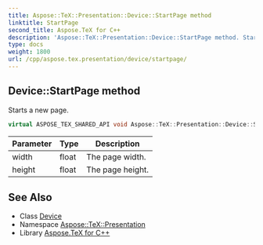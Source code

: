 ```yaml
---
title: Aspose::TeX::Presentation::Device::StartPage method
linktitle: StartPage
second_title: Aspose.TeX for C++
description: 'Aspose::TeX::Presentation::Device::StartPage method. Starts a new page in C++.'
type: docs
weight: 1800
url: /cpp/aspose.tex.presentation/device/startpage/
---
```

## Device::StartPage method


Starts a new page.

```cpp
virtual ASPOSE_TEX_SHARED_API void Aspose::TeX::Presentation::Device::StartPage(float width, float height)=0
```


| Parameter | Type | Description |
| --- | --- | --- |
| width | float | The page width. |
| height | float | The page height. |



## See Also

* Class [Device](../)
* Namespace [Aspose::TeX::Presentation](../../)
* Library [Aspose.TeX for C++](../../../)
